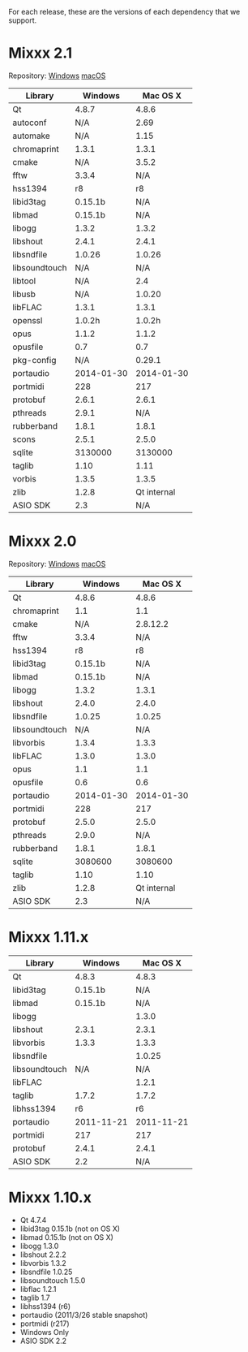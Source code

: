 For each release, these are the versions of each dependency that we
support.

# Mixxx 2.1

Repository:
[Windows](https://github.com/mixxxdj/buildserver/tree/2.1.x-windows)
[macOS](https://github.com/mixxxdj/buildserver/tree/2.1.x-unix)

| Library       | Windows    | Mac OS X    |
| ------------- | ---------- | ----------- |
| Qt            | 4.8.7      | 4.8.6       |
| autoconf      | N/A        | 2.69        |
| automake      | N/A        | 1.15        |
| chromaprint   | 1.3.1      | 1.3.1       |
| cmake         | N/A        | 3.5.2       |
| fftw          | 3.3.4      | N/A         |
| hss1394       | r8         | r8          |
| libid3tag     | 0.15.1b    | N/A         |
| libmad        | 0.15.1b    | N/A         |
| libogg        | 1.3.2      | 1.3.2       |
| libshout      | 2.4.1      | 2.4.1       |
| libsndfile    | 1.0.26     | 1.0.26      |
| libsoundtouch | N/A        | N/A         |
| libtool       | N/A        | 2.4         |
| libusb        | N/A        | 1.0.20      |
| libFLAC       | 1.3.1      | 1.3.1       |
| openssl       | 1.0.2h     | 1.0.2h      |
| opus          | 1.1.2      | 1.1.2       |
| opusfile      | 0.7        | 0.7         |
| pkg-config    | N/A        | 0.29.1      |
| portaudio     | 2014-01-30 | 2014-01-30  |
| portmidi      | 228        | 217         |
| protobuf      | 2.6.1      | 2.6.1       |
| pthreads      | 2.9.1      | N/A         |
| rubberband    | 1.8.1      | 1.8.1       |
| scons         | 2.5.1      | 2.5.0       |
| sqlite        | 3130000    | 3130000     |
| taglib        | 1.10       | 1.11        |
| vorbis        | 1.3.5      | 1.3.5       |
| zlib          | 1.2.8      | Qt internal |
| ASIO SDK      | 2.3        | N/A         |

# Mixxx 2.0

Repository:
[Windows](https://github.com/mixxxdj/buildserver/tree/2.0.x-windows)
[macOS](https://github.com/mixxxdj/buildserver/tree/2.0.x-unix)

| Library       | Windows    | Mac OS X    |
| ------------- | ---------- | ----------- |
| Qt            | 4.8.6      | 4.8.6       |
| chromaprint   | 1.1        | 1.1         |
| cmake         | N/A        | 2.8.12.2    |
| fftw          | 3.3.4      | N/A         |
| hss1394       | r8         | r8          |
| libid3tag     | 0.15.1b    | N/A         |
| libmad        | 0.15.1b    | N/A         |
| libogg        | 1.3.2      | 1.3.1       |
| libshout      | 2.4.0      | 2.4.0       |
| libsndfile    | 1.0.25     | 1.0.25      |
| libsoundtouch | N/A        | N/A         |
| libvorbis     | 1.3.4      | 1.3.3       |
| libFLAC       | 1.3.0      | 1.3.0       |
| opus          | 1.1        | 1.1         |
| opusfile      | 0.6        | 0.6         |
| portaudio     | 2014-01-30 | 2014-01-30  |
| portmidi      | 228        | 217         |
| protobuf      | 2.5.0      | 2.5.0       |
| pthreads      | 2.9.0      | N/A         |
| rubberband    | 1.8.1      | 1.8.1       |
| sqlite        | 3080600    | 3080600     |
| taglib        | 1.10       | 1.10        |
| zlib          | 1.2.8      | Qt internal |
| ASIO SDK      | 2.3        | N/A         |

# Mixxx 1.11.x

| Library       | Windows    | Mac OS X   |
| ------------- | ---------- | ---------- |
| Qt            | 4.8.3      | 4.8.3      |
| libid3tag     | 0.15.1b    | N/A        |
| libmad        | 0.15.1b    | N/A        |
| libogg        |            | 1.3.0      |
| libshout      | 2.3.1      | 2.3.1      |
| libvorbis     | 1.3.3      | 1.3.3      |
| libsndfile    |            | 1.0.25     |
| libsoundtouch | N/A        | N/A        |
| libFLAC       |            | 1.2.1      |
| taglib        | 1.7.2      | 1.7.2      |
| libhss1394    | r6         | r6         |
| portaudio     | 2011-11-21 | 2011-11-21 |
| portmidi      | 217        | 217        |
| protobuf      | 2.4.1      | 2.4.1      |
| ASIO SDK      | 2.2        | N/A        |

# Mixxx 1.10.x

  - Qt 4.7.4
  - libid3tag 0.15.1b (not on OS X)
  - libmad 0.15.1b (not on OS X)
  - libogg 1.3.0 
  - libshout 2.2.2
  - libvorbis 1.3.2
  - libsndfile 1.0.25
  - libsoundtouch 1.5.0
  - libflac 1.2.1
  - taglib 1.7
  - libhss1394 (r6)
  - portaudio (2011/3/26 stable snapshot)
  - portmidi (r217)
  - Windows Only
  - ASIO SDK 2.2
